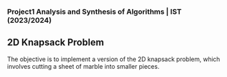 ### Project1 Analysis and Synthesis of Algorithms | IST (2023/2024)

## 2D Knapsack Problem
The objective is to implement a version of the 2D knapsack problem, which involves cutting a sheet of marble into smaller pieces.
